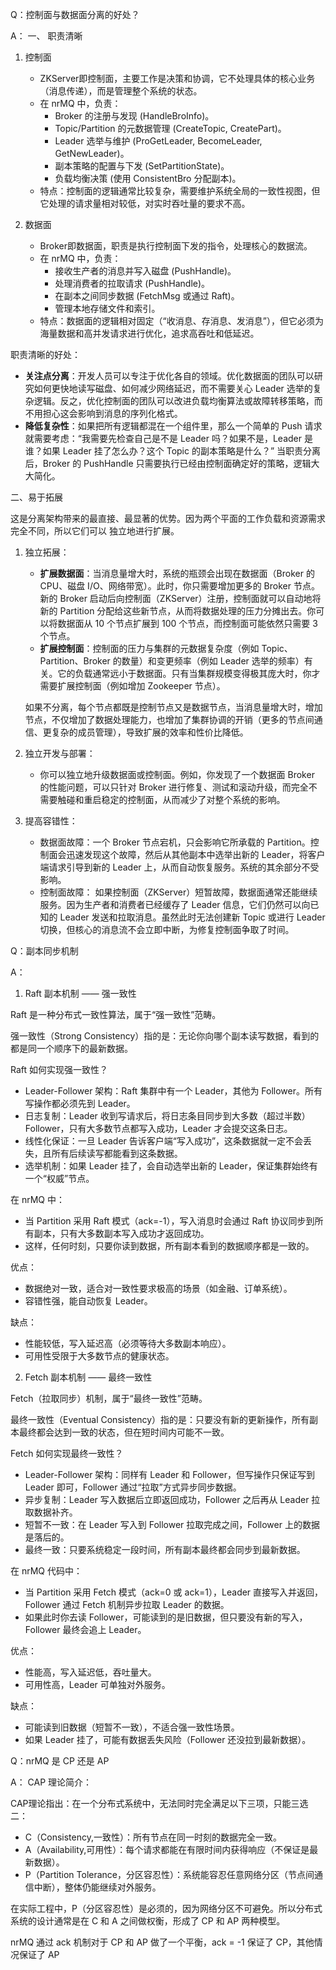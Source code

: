 Q：控制面与数据面分离的好处？

A：
一、 职责清晰

1. 控制面
    - ZKServer即控制面，主要工作是决策和协调，它不处理具体的核心业务（消息传递），而是管理整个系统的状态。
    - 在 nrMQ 中，负责：
        - Broker 的注册与发现 (HandleBroInfo)。
        - Topic/Partition 的元数据管理 (CreateTopic, CreatePart)。
        - Leader 选举与维护 (ProGetLeader, BecomeLeader, GetNewLeader)。
        - 副本策略的配置与下发 (SetPartitionState)。
        - 负载均衡决策 (使用 ConsistentBro 分配副本)。
    - 特点：控制面的逻辑通常比较复杂，需要维护系统全局的一致性视图，但它处理的请求量相对较低，对实时吞吐量的要求不高。

2. 数据面
    - Broker即数据面，职责是执行控制面下发的指令，处理核心的数据流。
    - 在 nrMQ 中，负责：
        - 接收生产者的消息并写入磁盘 (PushHandle)。
        - 处理消费者的拉取请求 (PushHandle)。
        - 在副本之间同步数据 (FetchMsg 或通过 Raft)。
        - 管理本地存储文件和索引。
    - 特点：数据面的逻辑相对固定（“收消息、存消息、发消息”），但它必须为海量数据和高并发请求进行优化，追求高吞吐和低延迟。

职责清晰的好处：
- **关注点分离**：开发人员可以专注于优化各自的领域。优化数据面的团队可以研究如何更快地读写磁盘、如何减少网络延迟，而不需要关心 Leader 选举的复杂逻辑。反之，优化控制面的团队可以改进负载均衡算法或故障转移策略，而不用担心这会影响到消息的序列化格式。
- **降低复杂性**：如果把所有逻辑都混在一个组件里，那么一个简单的 Push 请求就需要考虑：“我需要先检查自己是不是 Leader 吗？如果不是，Leader 是谁？如果 Leader 挂了怎么办？这个 Topic 的副本策略是什么？” 当职责分离后，Broker 的 PushHandle 只需要执行已经由控制面确定好的策略，逻辑大大简化。

二、易于拓展

这是分离架构带来的最直接、最显著的优势。因为两个平面的工作负载和资源需求完全不同，所以它们可以 独立地进行扩展。

1. 独立拓展：
    - **扩展数据面**：当消息量增大时，系统的瓶颈会出现在数据面（Broker 的 CPU、磁盘 I/O、网络带宽）。此时，你只需要增加更多的 Broker 节点。新的 Broker 启动后向控制面（ZKServer）注册，控制面就可以自动地将新的 Partition 分配给这些新节点，从而将数据处理的压力分摊出去。你可以将数据面从 10 个节点扩展到 100 个节点，而控制面可能依然只需要 3 个节点。
    - **扩展控制面**：控制面的压力与集群的元数据复杂度（例如 Topic、Partition、Broker 的数量）和变更频率（例如 Leader 选举的频率）有关。它的负载通常远小于数据面。只有当集群规模变得极其庞大时，你才需要扩展控制面（例如增加 Zookeeper 节点）。

    如果不分离，每个节点都既是控制节点又是数据节点，当消息量增大时，增加节点，不仅增加了数据处理能力，也增加了集群协调的开销（更多的节点间通信、更复杂的成员管理），导致扩展的效率和性价比降低。

2. 独立开发与部署：
    - 你可以独立地升级数据面或控制面。例如，你发现了一个数据面 Broker 的性能问题，可以只针对 Broker 进行修复、测试和滚动升级，而完全不需要触碰和重启稳定的控制面，从而减少了对整个系统的影响。

3. 提高容错性：
    - 数据面故障：一个 Broker 节点宕机，只会影响它所承载的 Partition。控制面会迅速发现这个故障，然后从其他副本中选举出新的 Leader，将客户端请求引导到新的 Leader 上，从而自动恢复服务。系统的其余部分不受影响。
    - 控制面故障： 如果控制面（ZKServer）短暂故障，数据面通常还能继续服务。因为生产者和消费者已经缓存了 Leader 信息，它们仍然可以向已知的 Leader 发送和拉取消息。虽然此时无法创建新 Topic 或进行 Leader 切换，但核心的消息流不会立即中断，为修复控制面争取了时间。


Q：副本同步机制

A：
1. Raft 副本机制 —— 强一致性

Raft 是一种分布式一致性算法，属于“强一致性”范畴。

强一致性（Strong Consistency）指的是：无论你向哪个副本读写数据，看到的都是同一个顺序下的最新数据。

Raft 如何实现强一致性？

- Leader-Follower 架构：Raft 集群中有一个 Leader，其他为 Follower。所有写操作都必须先到 Leader。
- 日志复制：Leader 收到写请求后，将日志条目同步到大多数（超过半数）Follower，只有大多数节点都写入成功，Leader 才会提交这条日志。
- 线性化保证：一旦 Leader 告诉客户端“写入成功”，这条数据就一定不会丢失，且所有后续读写都能看到这条数据。
- 选举机制：如果 Leader 挂了，会自动选举出新的 Leader，保证集群始终有一个“权威”节点。

在 nrMQ 中：
- 当 Partition 采用 Raft 模式（ack=-1），写入消息时会通过 Raft 协议同步到所有副本，只有大多数副本写入成功才返回成功。
- 这样，任何时刻，只要你读到数据，所有副本看到的数据顺序都是一致的。

优点：
- 数据绝对一致，适合对一致性要求极高的场景（如金融、订单系统）。
- 容错性强，能自动恢复 Leader。

缺点：
- 性能较低，写入延迟高（必须等待大多数副本响应）。
- 可用性受限于大多数节点的健康状态。

2. Fetch 副本机制 —— 最终一致性

Fetch（拉取同步）机制，属于“最终一致性”范畴。

最终一致性（Eventual Consistency）指的是：只要没有新的更新操作，所有副本最终都会达到一致的状态，但在短时间内可能不一致。

Fetch 如何实现最终一致性？
- Leader-Follower 架构：同样有 Leader 和 Follower，但写操作只保证写到 Leader 即可，Follower 通过“拉取”方式异步同步数据。
- 异步复制：Leader 写入数据后立即返回成功，Follower 之后再从 Leader 拉取数据补齐。
- 短暂不一致：在 Leader 写入到 Follower 拉取完成之间，Follower 上的数据是落后的。
- 最终一致：只要系统稳定一段时间，所有副本最终都会同步到最新数据。

在 nrMQ 代码中：
- 当 Partition 采用 Fetch 模式（ack=0 或 ack=1），Leader 直接写入并返回，Follower 通过 Fetch 机制异步拉取 Leader 的数据。
- 如果此时你去读 Follower，可能读到的是旧数据，但只要没有新的写入，Follower 最终会追上 Leader。

优点：
- 性能高，写入延迟低，吞吐量大。
- 可用性高，Leader 可单独对外服务。

缺点：
- 可能读到旧数据（短暂不一致），不适合强一致性场景。
- 如果 Leader 挂了，可能有数据丢失风险（Follower 还没拉到最新数据）。

Q：nrMQ 是 CP 还是 AP

A：
CAP 理论简介：

CAP理论指出：在一个分布式系统中，无法同时完全满足以下三项，只能三选二：
- C（Consistency,一致性）：所有节点在同一时刻的数据完全一致。
- A（Availability,可用性）：每个请求都能在有限时间内获得响应（不保证是最新数据）。
- P（Partition Tolerance，分区容忍性）：系统能容忍任意网络分区（节点间通信中断），整体仍能继续对外服务。

在实际工程中，P（分区容忍性）是必须的，因为网络分区不可避免。所以分布式系统的设计通常是在 C 和 A 之间做权衡，形成了 CP 和 AP 两种模型。

nrMQ 通过 ack 机制对于 CP 和 AP 做了一个平衡，ack = -1 保证了 CP，其他情况保证了 AP

